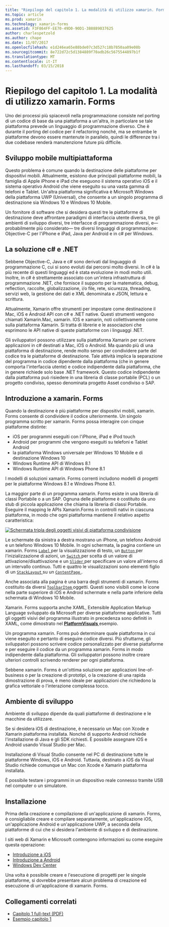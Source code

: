 ```yaml
---
title: "Riepilogo del capitolo 1. La modalità di utilizzo xamarin. Forms"
ms.topic: article
ms.prod: xamarin
ms.technology: xamarin-forms
ms.assetid: F3F864FF-EE70-49D0-90D1-388889037625
author: charlespetzold
ms.author: chape
ms.date: 11/07/2017
ms.openlocfilehash: e1d246ea65e88bde07c3d527c18b7850aa09e08b
ms.sourcegitcommit: 8e722d72c5d1384889f70adb26c5675544897b1f
ms.translationtype: MT
ms.contentlocale: it-IT
ms.lasthandoff: 03/15/2018
---
```

# <a name="summary-of-chapter-1-how-does-xamarinforms-fit-in"></a>Riepilogo del capitolo 1. La modalità di utilizzo xamarin. Forms

Uno dei processi più spiacevoli nella programmazione consiste nel porting di un codice di base da una piattaforma a un'altra, in particolare se tale piattaforma prevede un linguaggio di programmazione diverso. Che è durante il porting del codice per il refactoring nonché, ma se entrambe le piattaforme devono essere mantenute in parallelo, quindi le differenze tra i due codebase renderà manutenzione future più difficile.

## <a name="cross-platform-mobile-development"></a>Sviluppo mobile multipiattaforma

Questo problema è comune quando la destinazione delle piattaforme per dispositivi mobili. Attualmente, esistono due principali piattaforme mobili, la famiglia di Apple iPhone e iPad che eseguono il sistema operativo iOS e il sistema operativo Android che viene eseguito su una vasta gamma di telefoni e Tablet. Un'altra piattaforma significativa è Microsoft Windows della piattaforma UWP (Universal), che consente a un singolo programma di destinazione sia Windows 10 e Windows 10 Mobile.

Un fornitore di software che si desidera questi tre le piattaforme di destinazione deve affrontare paradigmi di interfaccia utente diversa, tre gli ambienti di sviluppo diversi, tre interfacce di programmazione diversi, e&mdash;probabilmente più considerato&mdash; tre diversi linguaggi di programmazione: Objective-C per l'iPhone e iPad, Java per Android e in c# per Windows.

## <a name="the-c-and-net-solution"></a>La soluzione c# e .NET

Sebbene Objective-C, Java e c# sono derivati dal linguaggio di programmazione C, cui si sono evoluti dai percorsi molto diversi. In c# è la più recente di questi linguaggi ed è stata evoluzione in modi molto utili. Inoltre, in c# è strettamente associato con un'intera infrastruttura di programmazione .NET, che fornisce il supporto per la matematica, debug, reflection, raccolte, globalizzazione, i/o file, rete, sicurezza, threading, servizi web, la gestione dei dati e XML denominata e JSON, lettura e scrittura.

Attualmente, Xamarin offre strumenti per impostare come destinazione il Mac, iOS e Android API con c# e .NET native. Questi strumenti vengono chiamati Xamarin.Mac, xamarin. IOS e xamarin, noti collettivamente come sulla piattaforma Xamarin. Si tratta di librerie e le associazioni che esprimono le API native di queste piattaforme con i linguaggi .NET.

Gli sviluppatori possono utilizzare sulla piattaforma Xamarin per scrivere applicazioni in c# destinati a Mac, iOS o Android. Ma quando più di una piattaforma di destinazione, rende molto senso per condividere parte del codice tra le piattaforme di destinazione. Tale attività implica la separazione del programma in codice dipendente dalla piattaforma (che in genere comporta l'interfaccia utente) e codice indipendente dalla piattaforma, che in genere richiede solo base .NET framework. Questo codice indipendente dalla piattaforma può risiedere in una libreria di classe portabile (PCL) o un progetto condiviso, spesso denominata progetto Asset condiviso o SAP.

## <a name="introducing-xamarinforms"></a>Introduzione a xamarin. Forms

Quando la destinazione è più piattaforme per dispositivi mobili, xamarin. Forms consente di condividere il codice ulteriormente. Un singolo programma scritto per xamarin. Forms possa interagire con cinque piattaforme distinte:

- iOS per programmi eseguiti con l'iPhone, iPad e iPod touch
- Android per programmi che vengono eseguiti su telefoni e Tablet Android
- la piattaforma Windows universale per Windows 10 Mobile e di destinazione Windows 10
- Windows Runtime API di Windows 8.1
- Windows Runtime API di Windows Phone 8.1

I modelli di soluzioni xamarin. Forms correnti includono modelli di progetti per le piattaforme Windows 8.1 e Windows Phone 8.1.

La maggior parte di un programma xamarin. Forms esiste in una libreria di classi Portabile o a un SAP. Ognuna delle piattaforme è costituito da uno stub di piccola applicazione che chiama la libreria di classi Portabile. Eseguire il mapping le APIs Xamarin.Forms in controlli nativi in ciascuna piattaforma, in modo che ogni piattaforma mantiene il relativo aspetto caratteristica:

[![Schermata tripla degli oggetti visivi di piattaforma condivisione](images/ch01fg03-small.png "xamarin. Forms Controls on Each Platform")](images/ch01fg03-large.png#lightbox "xamarin. Forms Controls on Each Platform")

Le schermate da sinistra a destra mostrano un iPhone, un telefono Android e un telefono Windows 10 Mobile. In ogni schermata, la pagina contiene un xamarin. Forms [ `Label` ](https://developer.xamarin.com/api/type/Xamarin.Forms.Label/) per la visualizzazione di testo, un [ `Button` ](https://developer.xamarin.com/api/type/Xamarin.Forms.Button/) per l'inizializzazione di azioni, un [ `Switch` ](https://developer.xamarin.com/api/type/Xamarin.Forms.Switch/) per scelta di un valore di attivazione/disattivazione e un [ `Slider` ](https://developer.xamarin.com/api/type/Xamarin.Forms.Slider/) per specificare un valore all'interno di un intervallo continuo. Tutti e quattro le visualizzazioni sono elementi figlio di un [ `StackLayout` ](https://developer.xamarin.com/api/type/Xamarin.Forms.StackLayout/) su un [ `ContentPage` ](https://developer.xamarin.com/api/type/Xamarin.Forms.ContentPage/).

Anche associata alla pagina è una barra degli strumenti di xamarin. Forms costituito da diversi [ `ToolbarItem` ](https://developer.xamarin.com/api/type/Xamarin.Forms.ToolbarItem/) oggetti. Questi sono visibili come le icone nella parte superiore di iOS e Android schermate e nella parte inferiore della schermata di Windows 10 Mobile.

Xamarin. Forms supporta anche XAML, Extensible Application Markup Language sviluppato da Microsoft per diverse piattaforme applicative. Tutti gli oggetti visivi del programma illustrato in precedenza sono definiti in XAML, come dimostrato nel [ **PlatformVisuals** ](https://github.com/xamarin/xamarin-forms-book-samples/tree/master/Chapter01/PlatformVisuals) esempio.

Un programma xamarin. Forms può determinare quale piattaforma in cui viene eseguito e pertanto di eseguire codice diversi. Più sfruttarne, gli sviluppatori possono scrivere codice personalizzato per diverse piattaforme e per eseguire il codice da un programma xamarin. Forms in modo indipendente dalla piattaforma. Gli sviluppatori possono inoltre creare ulteriori controlli scrivendo renderer per ogni piattaforma.

Sebbene xamarin. Forms è un'ottima soluzione per applicazioni line-of-business o per la creazione di prototipi, o la creazione di una rapida dimostrazione di prova, è meno ideale per applicazioni che richiedono la grafica vettoriale o l'interazione complessa tocco.

## <a name="your-development-environment"></a>Ambiente di sviluppo

Ambiente di sviluppo dipende da quali piattaforme di destinazione e le macchine da utilizzare.

Se si desidera iOS di destinazione, è necessario un Mac con Xcode e Xamarin piattaforma installata. Nonché di supporto Android richiede l'installazione di Java e gli SDK richiesti. È possibile assegnare iOS e Android usando Visual Studio per Mac.

Installazione di Visual Studio consente nel PC di destinazione tutte le piattaforme Windows, iOS e Android. Tuttavia, destinato a iOS da Visual Studio richiede comunque un Mac con Xcode e Xamarin piattaforma installata.

È possibile testare i programmi in un dispositivo reale connesso tramite USB nel computer o un simulatore.

## <a name="installation"></a>Installazione

Prima della creazione e compilazione di un'applicazione di xamarin. Forms, è consigliabile creare e compilare separatamente, un'applicazione iOS, un'applicazione Android e un'applicazione UWP, a seconda della piattaforme di cui che si desidera l'ambiente di sviluppo e di destinazione.

I siti web di Xamarin e Microsoft contengono informazioni su come eseguire questa operazione:

- [Introduzione a iOS](~/ios/get-started/index.md)
- [Introduzione a Android](~/android/get-started/index.md)
- [Windows Dev Center](http://dev.windows.com)

Una volta è possibile creare e l'esecuzione di progetti per le singole piattaforme, si dovrebbe presentare alcun problema di creazione ed esecuzione di un'applicazione di xamarin. Forms.



## <a name="related-links"></a>Collegamenti correlati

- [Capitolo 1 full-text (PDF)](https://download.xamarin.com/developer/xamarin-forms-book/XamarinFormsBook-Ch01-Apr2016.pdf)
- [Esempio capitolo 1](https://github.com/xamarin/xamarin-forms-book-samples/tree/master/Chapter01)
